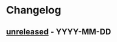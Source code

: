 # Changelog

## [unreleased] - YYYY-MM-DD


[unreleased]: https://github.com/slok/bilrost/compare/v0.1.0...HEAD
[0.1.0]: https://github.com/slok/bilrost/releases/tag/v0.1.0

